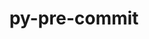 ---
title: "py-pre-commit"
layout: cache
categories: [package, v0.20.1]
meta: {"versions": ["2.20.0"], "compilers": ["gcc@=11.1.0"], "oss": ["ubuntu20.04"], "platforms": ["linux"], "targets": ["ppc64le", "x86_64_v3"], "stacks": ["data-vis-sdk", "e4s", "e4s-power", "root"], "num_specs": 5, "num_specs_by_stack": {"root": 5, "e4s-power": 2, "data-vis-sdk": 2, "e4s": 1}}
spec_details: [{"hash": "wyo6ztfi6fct5sxriziyrp3nx3no3pfj", "compiler": "gcc@=11.1.0", "versions": ["2.20.0"], "os": "ubuntu20.04", "platform": "linux", "target": "ppc64le", "variants": ["build_system=python_pip"], "stacks": ["root", "e4s-power"], "size": "-", "tarball": "https://binaries.spack.io/releases/v0.20.1/build_cache/linux-ubuntu20.04-ppc64le/gcc-11.1.0/py-pre-commit-2.20.0/linux-ubuntu20.04-ppc64le-gcc-11.1.0-py-pre-commit-2.20.0-wyo6ztfi6fct5sxriziyrp3nx3no3pfj.spack"}, {"hash": "y5dz6eon2keg2jpjxjzmqizcvcp3xkl4", "compiler": "gcc@=11.1.0", "versions": ["2.20.0"], "os": "ubuntu20.04", "platform": "linux", "target": "ppc64le", "variants": ["build_system=python_pip"], "stacks": ["root", "e4s-power"], "size": "-", "tarball": "https://binaries.spack.io/releases/v0.20.1/build_cache/linux-ubuntu20.04-ppc64le/gcc-11.1.0/py-pre-commit-2.20.0/linux-ubuntu20.04-ppc64le-gcc-11.1.0-py-pre-commit-2.20.0-y5dz6eon2keg2jpjxjzmqizcvcp3xkl4.spack"}, {"hash": "kg6nx3qtkvgp4iyygoxc6zcl3ykek5ng", "compiler": "gcc@=11.1.0", "versions": ["2.20.0"], "os": "ubuntu20.04", "platform": "linux", "target": "x86_64_v3", "variants": ["build_system=python_pip"], "stacks": ["root", "data-vis-sdk"], "size": "-", "tarball": "https://binaries.spack.io/releases/v0.20.1/build_cache/linux-ubuntu20.04-x86_64_v3/gcc-11.1.0/py-pre-commit-2.20.0/linux-ubuntu20.04-x86_64_v3-gcc-11.1.0-py-pre-commit-2.20.0-kg6nx3qtkvgp4iyygoxc6zcl3ykek5ng.spack"}, {"hash": "6ixy4if4jmgtpsqwgxa57kunzy236pqp", "compiler": "gcc@=11.1.0", "versions": ["2.20.0"], "os": "ubuntu20.04", "platform": "linux", "target": "x86_64_v3", "variants": ["build_system=python_pip"], "stacks": ["root", "data-vis-sdk"], "size": "-", "tarball": "https://binaries.spack.io/releases/v0.20.1/build_cache/linux-ubuntu20.04-x86_64_v3/gcc-11.1.0/py-pre-commit-2.20.0/linux-ubuntu20.04-x86_64_v3-gcc-11.1.0-py-pre-commit-2.20.0-6ixy4if4jmgtpsqwgxa57kunzy236pqp.spack"}, {"hash": "uutfnzscyzn5ksh6o5mvi5so6id4rbnf", "compiler": "gcc@=11.1.0", "versions": ["2.20.0"], "os": "ubuntu20.04", "platform": "linux", "target": "x86_64_v3", "variants": ["build_system=python_pip"], "stacks": ["root", "e4s"], "size": "-", "tarball": "https://binaries.spack.io/releases/v0.20.1/build_cache/linux-ubuntu20.04-x86_64_v3/gcc-11.1.0/py-pre-commit-2.20.0/linux-ubuntu20.04-x86_64_v3-gcc-11.1.0-py-pre-commit-2.20.0-uutfnzscyzn5ksh6o5mvi5so6id4rbnf.spack"}]
---